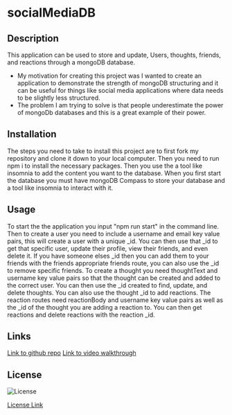 # socialMediaDB

## Description

This application can be used to store and update, Users, thoughts, friends, and reactions through a mongoDB database.

- My motivation for creating this project was I wanted to create an application to demonstrate the strength of mongoDB structuring and it can be useful for things like social media applications where data needs to be slightly less structured.
- The problem I am trying to solve is that people underestimate the power of mongoDb databases and this is a great example of their power.

## Installation

The steps you need to take to install this project are to first fork my repository and clone it down to your local computer. Then you need to run npm i to install the necessary packages. Then you use the a tool like insomnia to add the content you want to the database. When you first start the database you must have mongoDB Compass to store your database and a tool like insomnia to interact with it.

## Usage

To start the the application you input "npm run start" in the command line. Then to create a user you need to include a username and email key value pairs, this will create a user with a unique \_id. You can then use that \_id to get that specific user, update their profile, view their friends, and even delete it. If you have someone elses \_id then you can add them to your friends with the friends appropriate friends route, you can also use the \_id to remove specific friends. To create a thought you need thoughtText and username key value pairs so that the thought can be created and added to the correct user. You can then use the \_id created to find, update, and delete thoughts. You can also use the thought \_id to add reactions. The reaction routes need reactionBody and username key value pairs as well as the \_id of the thought you are adding a reaction to. You can then get reactions and delete reactions with the reaction \_id.

## Links

[Link to github repo](https://github.com/Twray95/socialMediaDB)
[Link to video walkthrough](https://drive.google.com/file/d/1rLZ_2GCIAOTOVVLR-OdGDtdfRGgH81JN/view)

## License

![License](https://img.shields.io/badge/license-mit-lightgrey)

[License Link](https://choosealicense.com/licenses/mit/)
